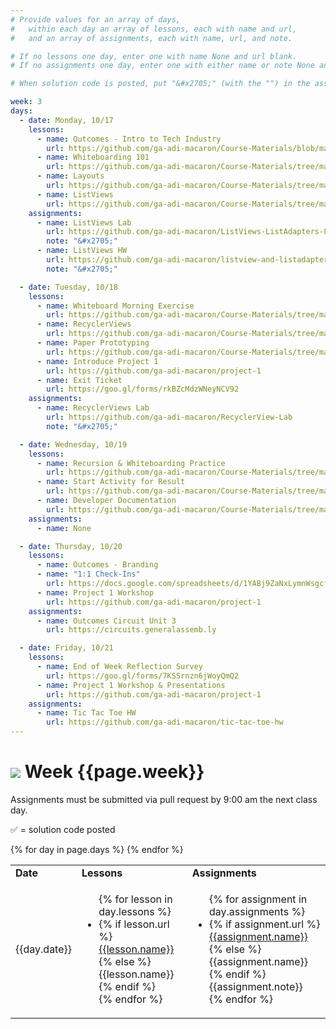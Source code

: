 ```yaml
---
# Provide values for an array of days,
#   within each day an array of lessons, each with name and url,
#   and an array of assignments, each with name, url, and note.

# If no lessons one day, enter one with name None and url blank.
# If no assignments one day, enter one with either name or note None and url blank.

# When solution code is posted, put "&#x2705;" (with the "") in the assignment's note.

week: 3
days:
  - date: Monday, 10/17
    lessons:
      - name: Outcomes - Intro to Tech Industry
        url: https://github.com/ga-adi-macaron/Course-Materials/blob/master/lessons/outcomes/intro-to-tech-industry/
      - name: Whiteboarding 101
        url: https://github.com/ga-adi-macaron/Course-Materials/tree/master/lessons/computer-science-and-interview-prep/whiteboarding-lesson
      - name: Layouts
        url: https://github.com/ga-adi-macaron/Course-Materials/tree/master/lessons/user-interface/layouts-lesson
      - name: ListViews
        url: https://github.com/ga-adi-macaron/Course-Materials/tree/master/lessons/user-interface/listviews-list-adapters-lesson
    assignments:
      - name: ListViews Lab
        url: https://github.com/ga-adi-macaron/ListViews-ListAdapters-Lab
        note: "&#x2705;"
      - name: ListViews HW
        url: https://github.com/ga-adi-macaron/listview-and-listadapter-hw
        note: "&#x2705;"

  - date: Tuesday, 10/18
    lessons:
      - name: Whiteboard Morning Exercise
        url: https://github.com/ga-adi-macaron/Course-Materials/tree/master/lessons/computer-science-and-interview-prep/whiteboarding-morning-exercise-1
      - name: RecyclerViews
        url: https://github.com/ga-adi-macaron/Course-Materials/tree/master/lessons/user-interface/recyclerview-lesson
      - name: Paper Prototyping
        url: https://github.com/ga-adi-macaron/Course-Materials/tree/master/lessons/product-development/paper-prototyping
      - name: Introduce Project 1
        url: https://github.com/ga-adi-macaron/project-1
      - name: Exit Ticket
        url: https://goo.gl/forms/rkBZcMdzWNeyNCV92
    assignments:
      - name: RecyclerViews Lab
        url: https://github.com/ga-adi-macaron/RecyclerView-Lab
        note: "&#x2705;"

  - date: Wednesday, 10/19
    lessons:
      - name: Recursion & Whiteboarding Practice
        url: https://github.com/ga-adi-macaron/Course-Materials/tree/master/lessons/computer-science-and-interview-prep/recursion-morning-exercise
      - name: Start Activity for Result
        url: https://github.com/ga-adi-macaron/Course-Materials/tree/master/lessons/activities-and-fragments/activities-and-intents-lesson#demo-passing-data-back-in-the-result-20-mins
      - name: Developer Documentation
        url: https://github.com/ga-adi-macaron/Course-Materials/tree/master/lessons/workflow-and-dev-tools/developer-documentation-lesson
    assignments:
      - name: None

  - date: Thursday, 10/20
    lessons:
      - name: Outcomes - Branding
      - name: "1:1 Check-Ins"
        url: https://docs.google.com/spreadsheets/d/1YABj9ZaNxLymnWsgcf2Qew3sGzPqNb0grlpg-DECS-8/edit?usp=sharing
      - name: Project 1 Workshop
        url: https://github.com/ga-adi-macaron/project-1
    assignments:
      - name: Outcomes Circuit Unit 3
        url: https://circuits.generalassemb.ly

  - date: Friday, 10/21
    lessons:
      - name: End of Week Reflection Survey
        url: https://goo.gl/forms/7KSSrnzn6jWoyQmQ2
      - name: Project 1 Workshop & Presentations
        url: https://github.com/ga-adi-macaron/project-1
    assignments:
      - name: Tic Tac Toe HW
        url: https://github.com/ga-adi-macaron/tic-tac-toe-hw
---
```


# ![](https://ga-dash.s3.amazonaws.com/production/assets/logo-9f88ae6c9c3871690e33280fcf557f33.png) Week {{page.week}}

Assignments must be submitted via pull request by 9:00 am the next class day.

&#x2705; = solution code posted

<table>
<tr><td><b>Date</b></td><td><b>Lessons</b></td><td><b>Assignments</b></td></tr>
{% for day in page.days %}
  <tr>
    <td>{{day.date}}</td>
    <td><ul>{% for lesson in day.lessons %}
      <li>{% if lesson.url %}
        <a href="{{lesson.url}}">{{lesson.name}}</a>
      {% else %}
        {{lesson.name}}
      {% endif %}</li>
    {% endfor %}</ul></td>
    <td><ul>{% for assignment in day.assignments %}
      <li>{% if assignment.url %}
        <a href="{{assignment.url}}">{{assignment.name}}</a>
      {% else %}
        {{assignment.name}}
      {% endif %}{{assignment.note}}</li>
    {% endfor %}</ul></td>
  </tr>
{% endfor %}
</table>
